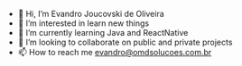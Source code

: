 - 👋 Hi, I’m Evandro Joucovski de Oliveira
- 👀 I’m interested in learn new things
- 🌱 I’m currently learning Java and ReactNative
- 💞️ I’m looking to collaborate on public and private projects
- 📫 How to reach me evandro@omdsolucoes.com.br

<!---
evandroj/evandroj is a ✨ special ✨ repository because its `README.md` (this file) appears on your GitHub profile.
You can click the Preview link to take a look at your changes.
--->
